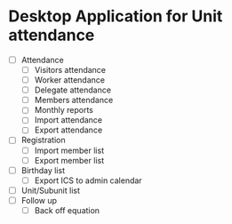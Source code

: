 # Desktop Application for Unit attendance

- [ ] Attendance
  - [ ] Visitors attendance
  - [ ] Worker attendance
  - [ ] Delegate attendance 
  - [ ] Members attendance
  - [ ] Monthly reports
  - [ ] Import attendance
  - [ ] Export attendance
- [ ] Registration
  - [ ] Import member list
  - [ ] Export member list
- [ ] Birthday list
  - [ ] Export ICS to admin calendar
- [ ] Unit/Subunit list
- [ ] Follow up
  - [ ] Back off equation
